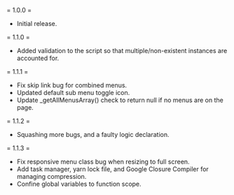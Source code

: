 = 1.0.0 =
* Initial release.

= 1.1.0 =
* Added validation to the script so that multiple/non-existent instances are accounted for.

= 1.1.1 =
* Fix skip link bug for combined menus.
* Updated default sub menu toggle icon.
* Update _getAllMenusArray() check to return null if no menus are on the page.

= 1.1.2 =
* Squashing more bugs, and a faulty logic declaration.

= 1.1.3 =
* Fix responsive menu class bug when resizing to full screen.
* Add task manager, yarn lock file, and Google Closure Compiler for managing compression.
* Confine global variables to function scope.
